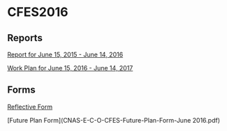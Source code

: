 # CFES2016

## Reports

[Report for June 15, 2015 - June 14, 2016](CFES2015Report.pdf)

[Work Plan for June 15, 2016 - June 14, 2017](CFES2016Plan.pdf)

## Forms

[Reflective Form](MooreReflectiveForm2016.pdf)

[Future Plan Form](CNAS-E-C-O-CFES-Future-Plan-Form-June 2016.pdf)
